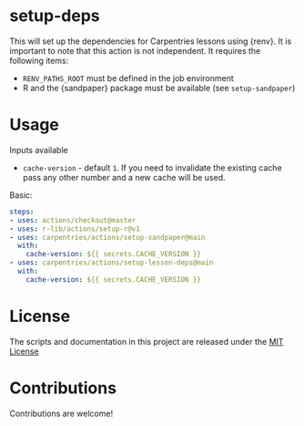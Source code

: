 # setup-deps

This will set up the dependencies for Carpentries lessons using {renv}. It is
important to note that this action is not independent. It requires the following
items:

 - `RENV_PATHS_ROOT` must be defined in the job environment
 - R and the {sandpaper} package must be available (see `setup-sandpaper`)

# Usage

Inputs available

- `cache-version` - default `1`. If you need to invalidate the existing cache pass any other number and a new cache will be used.

Basic:
```yaml
steps:
- uses: actions/checkout@master
- uses: r-lib/actions/setup-r@v1
- uses: carpentries/actions/setup-sandpaper@main
  with:
    cache-version: ${{ secrets.CACHE_VERSION }}
- uses: carpentries/actions/setup-lesson-deps@main
  with:
    cache-version: ${{ secrets.CACHE_VERSION }}
```

# License

The scripts and documentation in this project are released under the [MIT License](LICENSE)

# Contributions

Contributions are welcome!

